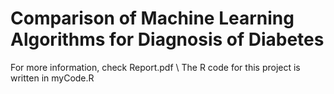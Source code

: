 # Comparison of Machine Learning Algorithms for Diagnosis of Diabetes

For more information, check Report.pdf \\
The R code for this project is written in myCode.R
